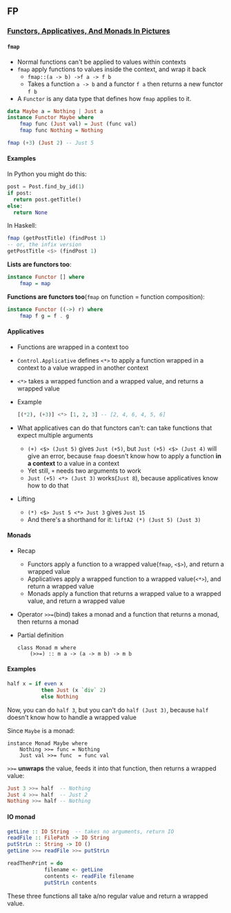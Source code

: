 ## FP

### [Functors, Applicatives, And Monads In Pictures](http://adit.io/posts/2013-04-17-functors,_applicatives,_and_monads_in_pictures.html)

#### `fmap`

* Normal functions can't be applied to values within contexts
* `fmap` apply functions to values inside the context, and wrap it back
    * `fmap::(a -> b) ->f a -> f b`
    * Takes a function `a -> b` and a functor `f a` then returns a new functor `f b`
* A `Functor` is any data type that defines how `fmap` applies to it.

```haskell
data Maybe a = Nothing | Just a
instance Functor Maybe where
    fmap func (Just val) = Just (func val)
    fmap func Nothing = Nothing

fmap (+3) (Just 2) -- Just 5
```

#### Examples

In Python you might do this:

```python
post = Post.find_by_id(1)
if post:
  return post.getTitle()
else:
  return None
```

In Haskell:

```haskell
fmap (getPostTitle) (findPost 1)
-- or, the infix version
getPostTitle <$> (findPost 1)
```

**Lists are functors too**:

```haskell
instance Functor [] where
    fmap = map
```

**Functions are functors too**(`fmap` on function = function composition):

```haskell
instance Functor ((->) r) where
    fmap f g = f . g
```

#### Applicatives

* Functions are wrapped in a context too
* `Control.Applicative` defines `<*>` to apply a function wrapped in a context to a value wrapped in another context
* `<*>` takes a wrapped function and a wrapped value, and returns a wrapped value
* Example

    ```haskell
    [(*2), (+3)] <*> [1, 2, 3] -- [2, 4, 6, 4, 5, 6]
    ```
* What applicatives can do that functors can't: can take functions that expect multiple arguments
    * `(+) <$> (Just 5)` gives `Just (+5)`, but `Just (+5) <$> (Just 4)` will give an error, because `fmap` doesn't know how to apply a function **in a context** to a value in a context
    * Yet still, `+` needs two arguments to work
    * `Just (+5) <*> (Just 3)` works(`Just 8`), because applicatives know how to do that
* Lifting
    * `(*) <$> Just 5 <*> Just 3` gives `Just 15`
    * And there's a shorthand for it: `liftA2 (*) (Just 5) (Just 3)`

#### Monads

* Recap
    * Functors apply a function to a wrapped value(`fmap`, `<$>`), and return a wrapped value
    * Applicatives apply a wrapped function to a wrapped value(`<*>`), and return a wrapped value
    * Monads apply a function that returns a wrapped value to a wrapped value, and return a wrapped value
* Operator `>>=`(bind) takes a monad and a function that returns a monad, then returns a monad
* Partial definition

    ```
    class Monad m where
        (>>=) :: m a -> (a -> m b) -> m b
    ```

#### Examples

```haskell
half x = if even x
           then Just (x `div` 2)
           else Nothing
```

Now, you can do `half 3`, but you can't do `half (Just 3)`, because `half` doesn't know how to handle a wrapped value

Since `Maybe` is a monad:

```
instance Monad Maybe where
    Nothing >>= func = Nothing
    Just val >>= func  = func val
```

`>>=` **unwraps** the value, feeds it into that function, then returns a wrapped value:

```haskell
Just 3 >>= half  -- Nothing
Just 4 >>= half  -- Just 2
Nothing >>= half -- Nothing
```

#### IO monad

```haskell
getLine :: IO String  -- takes no arguments, return IO
readFile :: FilePath -> IO String
putStrLn :: String -> IO ()
getLine >>= readFile >>= putStrLn

readThenPrint = do
            filename <- getLine
            contents <- readFile filename
            putStrLn contents
```

These three functions all take a/no regular value and return a wrapped value.
